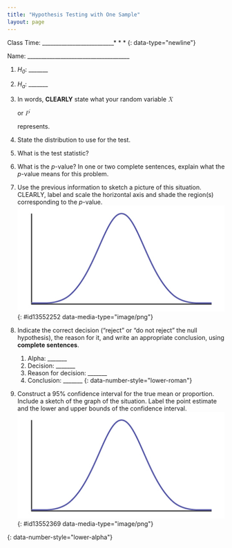 ```yaml
---
title: "Hypothesis Testing with One Sample"
layout: page
---
```



Class Time: \_\_\_\_\_\_\_\_\_\_\_\_\_\_\_\_\_\_\_\_\_\_\_\_\_\_* * *
{: data-type="newline"}

 Name: \_\_\_\_\_\_\_\_\_\_\_\_\_\_\_\_\_\_\_\_\_\_\_\_\_\_\_\_\_\_\_\_\_\_\_\_\_

1.  *H<sub>0</sub>*\: \_\_\_\_\_\_\_
2.  *H<sub>a</sub>*\: \_\_\_\_\_\_\_
3.  In words, **CLEARLY** state what your random variable
    <math xmlns="http://www.w3.org/1998/Math/MathML"> <mover accent="true"> <mi>X</mi> <mo>¯</mo> </mover> </math>
    
    or
    <math xmlns="http://www.w3.org/1998/Math/MathML"> <msup> <mi>P</mi> <mo>′</mo> </msup> </math>
    
    represents.
4.  State the distribution to use for the test.
5.  What is the test statistic?
6.  What is the *p*-value? In one or two complete sentences, explain what the *p*-value means for this problem.
7.  Use the previous information to sketch a picture of this situation. CLEARLY, label and scale the horizontal axis and shade the region(s) corresponding to the *p*-value. ![](../resources/CNX_Stats_Appendix_ART_Figure_14.1.jpg){: #id13552252 data-media-type="image/png"}


8.  Indicate the correct decision (“reject” or “do not reject” the null hypothesis), the reason for it, and write an appropriate conclusion, using **complete sentences**.
    1.  Alpha: \_\_\_\_\_\_\_
    2.  Decision: \_\_\_\_\_\_\_
    3.  Reason for decision: \_\_\_\_\_\_\_
    4.  Conclusion: \_\_\_\_\_\_\_
    {: data-number-style="lower-roman"}

9.  Construct a 95% confidence interval for the true mean or proportion. Include a sketch of the graph of the situation. Label the point estimate and the lower and upper bounds of the confidence interval.![](../resources/CNX_Stats_Appendix_ART_Figure_14.2.jpg){: #id13552369 data-media-type="image/png"}


{: data-number-style="lower-alpha"}

